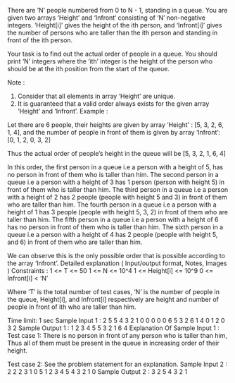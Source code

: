 There are ‘N’ people numbered from 0 to N - 1, standing in a queue. You are given two arrays ‘Height’ and ‘Infront‘ consisting of ‘N’ non-negative integers. ‘Height[i]’ gives the height of the ith person, and ‘Infront[i]’ gives the number of persons who are taller than the ith person and standing in front of the ith person.

Your task is to find out the actual order of people in a queue. You should print ‘N’ integers where the ‘ith’ integer is the height of the person who should be at the ith position from the start of the queue.

Note :

1. Consider that all elements in array ‘Height’ are unique.
2. It is guaranteed that a valid order always exists for the given array ‘Height’ and ‘Infront’. 
Example :

Let there are 6 people, their heights are given by array  ‘Height’ :  [5, 3, 2, 6, 1, 4],  and the number of people in front of them is given by array ‘Infront’: [0, 1, 2, 0, 3, 2]

Thus the actual order of people’s height in the queue will be [5, 3, 2, 1, 6, 4]

In this order, the first person in a queue i.e a person with a height of 5, has no person in front of them who is taller than him.
The second person in a queue i.e a person with a height of 3 has 1 person (person with height 5) in front of them who is taller than him.
The third person in a queue i.e a person with a height of 2 has 2 people (people with height 5 and 3) in front of them who are taller than him.
The fourth person in a queue i.e a person with a height of 1 has 3 people (people with height 5, 3, 2) in front of them who are taller than him.
The fifth person in a queue i.e a person with a height of 6 has no person in front of them who is taller than him.
The sixth person in a queue i.e a person with a height of 4 has 2 people (people with height 5, and 6) in front of them who are taller than him.

We can observe this is the only possible order that is possible according to the array ‘Infront’.
Detailed explanation ( Input/output format, Notes, Images )
Constraints :
1 <= T <= 50
1  <= N <=  10^4
1 <= Height[i] <= 10^9
0 <= Infront[i] < ‘N’

Where ‘T’ is the total number of test cases, ‘N’ is the number of people in the queue, Height[i], and Infront[i] respectively are height and number of people in front of ith who are taller than him.

Time limit: 1 sec
Sample Input 1 :
2
5
5 4 3 2 1
0 0 0 0 0
6
5 3 2 6 1 4
0 1 2 0 3 2
Sample Output 1 :
1 2 3 4 5
5 3 2 1 6 4
Explanation Of Sample Input 1 :
Test case 1:
There is no person in front of any person who is taller than him, Thus all of them must be present in the queue in increasing order of their height.

Test case 2:
See the problem statement for an explanation.
Sample Input 2 :
2
2
2 3
1 0
5
1 2 3 4 5
4 3 2 1 0
Sample Output 2 :
3 2
5 4 3 2 1
